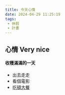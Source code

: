 ```yaml
---
title: 今天心情
date: 2024-04-29 11:25:19
tags: 
 - 休假
 - 計畫
--- 
```


## 心情 Very nice
#### 收穫滿滿的一天
* 出去走走 
* 看個電影
* [吃頓大餐](https://www.sushiro.com.tw/)